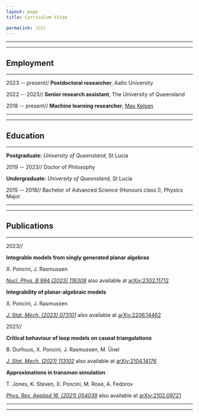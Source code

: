 ```yaml
---
layout: page
title: Curriculum Vitae

permalink: /CV/
---
```


---
---

## Employment

---

2023 -- present// **Postdoctoral researcher**,  Aalto University

2022 -- 2023// **Senior research assistant**, The University of Queensland

2018 -- present// **Machine learning researcher**, [Max Kelsen](https://maxkelsen.com/)

---
---

## Education

---

**Postgraduate:** _University of Queensland_, St Lucia

2019 -- 2023// Doctor of Philosophy


**Undergraduate:** _University of Queensland_, St Lucia

2015 -- 2018// Bachelor of Advanced Science (Honours class I), Physics Major

---
---

## Publications

---

2023// 

**Integrable models from singly generated planar algebras**

X. Poncini, J. Rasmussen

[_Nucl. Phys. B 994 (2023) 116308_](https://doi.org/10.1016/j.nuclphysb.2023.116308) also available at [arXiv:2302.11712](https://doi.org/10.48550/arXiv.2302.11712)



**Integrability of planar-algebraic models**

X. Poncini, J. Rasmussen

[_J. Stat. Mech. (2023) 073101_](https://doi.org/10.1088/1742-5468/acdce7) also available at [arXiv:2206.14462](https://doi.org/10.48550/arXiv.2206.14462)


2021// 

**Critical behaviour of loop models on causal triangulations**

B. Durhuus, X. Poncini, J. Rasmussen, M. Ünel

[_J. Stat. Mech. (2021) 113102_](https://doi.org/10.1088/1742-5468/ac2dfa) also available at [arXiv:2104.14176](https://doi.org/10.48550/arXiv.2104.14176)
       

**Approximations in transmon simulation**

T. Jones, K. Steven, X. Poncini, M. Rose, A. Fedorov

[_Phys. Rev. Applied 16, (2021) 054039_](https://doi.org/10.1103/PhysRevApplied.16.054039) also available at [arXiv:2102.09721](https://doi.org/10.48550/arXiv.2102.09721)


---
---
